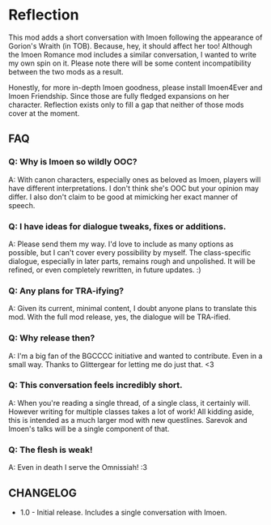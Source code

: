 # Reflection

This mod adds a short conversation with Imoen following the appearance of Gorion's Wraith (in TOB). Because, hey, it should affect her too! Although the Imoen Romance mod includes a similar conversation, I wanted to write my own spin on it. Please note there will be some content incompatibility between the two mods as a result.

Honestly, for more in-depth Imoen goodness, please install Imoen4Ever and Imoen Friendship. Since those are fully fledged expansions on her character. Reflection exists only to fill a gap that neither of those mods cover at the moment.


## FAQ

### Q: Why is Imoen so wildly OOC?

A: With canon characters, especially ones as beloved as Imoen, players will have different interpretations. I don't think she's OOC but your opinion may differ. I also don't claim to be good at mimicking her exact manner of speech. 

### Q: I have ideas for dialogue tweaks, fixes or additions.

A: Please send them my way. I'd love to include as many options as possible, but I can't cover every possibility by myself. The class-specific dialogue, especially in later parts, remains rough and unpolished. It will be refined, or even completely rewritten, in future updates. :)

### Q: Any plans for TRA-ifying?

A: Given its current, minimal content, I doubt anyone plans to translate this mod. With the full mod release, yes, the dialogue will be TRA-ified. 

### Q: Why release then?

A: I'm a big fan of the BGCCCC initiative and wanted to contribute. Even in a small way. Thanks to Glittergear for letting me do just that. <3

### Q: This conversation feels incredibly short.

A: When you're reading a single thread, of a single class, it certainly will. However writing for multiple classes takes a lot of work! All kidding aside, this is intended as a much larger mod with new questlines. Sarevok and Imoen's talks will be a single component of that. 

### Q: The flesh is weak!

A: Even in death I serve the Omnissiah! :3


## CHANGELOG

* 1.0 - Initial release. Includes a single conversation with Imoen. 
